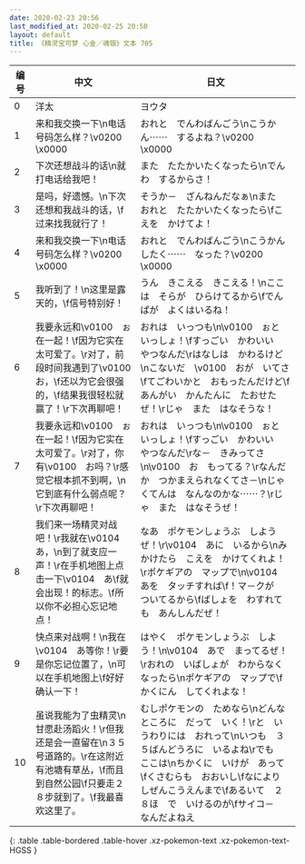 ```yaml
---
date: 2020-02-23 20:56
last_modified_at: 2020-02-25 20:50
layout: default
title: 《精灵宝可梦 心金／魂银》文本 705
---
```

| 编号 | 中文 | 日文 |
| ---- | ---- | ---- |
| 0 | 洋太 | ヨウタ |
| 1 | 来和我交换一下\n电话号码怎么样？\v0200　\x0000 | おれと　でんわばんごう\nこうかん⋯⋯　するよね？\v0200　\x0000 |
| 2 | 下次还想战斗的话\n就打电话给我吧！ | また　たたかいたくなったら\nでんわ　するからさ！ |
| 3 | 是吗，好遗憾。\n下次还想和我战斗的话，\f过来找我就行了！ | そうか－　ざんねんだなぁ\nまた　おれと　たたかいたくなったら\fこえを　かけてよ！ |
| 4 | 来和我交换一下\n电话号码怎么样？\v0200　\x0000 | おれと　でんわばんごう\nこうかんしたく⋯⋯　なった？\v0200　\x0000 |
| 5 | 我听到了！\n这里是露天的，\f信号特别好！ | うん　きこえる　きこえる！\nここは　そらが　ひらけてるから\fでんぱが　よくはいるね！ |
| 6 | 我要永远和\v0100　ぉ在一起！\f因为它实在太可爱了。\r对了，前段时间我遇到了\v0100　お，\f还以为它会很强的，\f结果我很轻松就赢了！\r下次再聊吧！ | おれは　いっつも\n\v0100　ぉと　いっしょ！\fすっごい　かわいい　やつなんだ\rはなしは　かわるけど\nこないだ　\v0100　おが　いてさ\fてごわいかと　おもったんだけど\fあんがい　かんたんに　たおせたぜ！\rじゃ　また　はなそうな！ |
| 7 | 我要永远和\v0100　ぉ在一起！\f因为它实在太可爱了。\r对了，你有\v0100　お吗？\r感觉它根本抓不到啊，\n它到底有什么弱点呢？\r下次再聊吧！ | おれは　いっつも\n\v0100　ぉと　いっしょ！\fすっごい　かわいい　やつなんだ\rな－　きみってさ\n\v0100　お　もってる？\rなんだか　つかまえられなくてさ－\nじゃくてんは　なんなのかな⋯⋯？\rじゃ　また　はなそうぜ！ |
| 8 | 我们来一场精灵对战吧！\r我就在\v0104　あ，\n到了就支应一声！\r在手机地图上点击一下\v0104　あ\f就会出现！的标志。\f所以你不必担心忘记地点！ | なあ　ポケモンしょうぶ　しようぜ！\r\v0104　あに　いるから\nみかけたら　こえを　かけてくれよ！\rポケギアの　マップで\n\v0104　あを　タッチすれば\f！マ－クが　ついてるから\fばしょを　わすれても　あんしんだぜ！ |
| 9 | 快点来对战啊！\n我在\v0104　あ等你！\r要是你忘记位置了，\n可以在手机地图上\f好好确认一下！ | はやく　ポケモンしょうぶ　しよう！\n\v0104　あで　まってるぜ！\rおれの　いばしょが　わからなくなったら\nポケギアの　マップで\fかくにん　してくれよな！ |
| 10 | 虽说我能为了虫精灵\n甘愿赴汤蹈火！\r但我还是会一直留在\n３５号道路的。\r在这附近有池塘有草丛，\f而且到自然公园\f只要走２８步就到了。\f我最喜欢这里了。 | むしポケモンの　ためなら\nどんな　ところに　だって　いく！\rと　いうわりには　おれって\nいつも　３５ばんどうろに　いるよね\rでも　ここは\nちかくに　いけが　あって\fくさむらも　おおいし\fなにより　しぜんこうえんまで\fあるいて　２８ほ　で　いけるのが\fサイコ－　なんだよねえ |
{: .table .table-bordered .table-hover .xz-pokemon-text .xz-pokemon-text-HGSS }